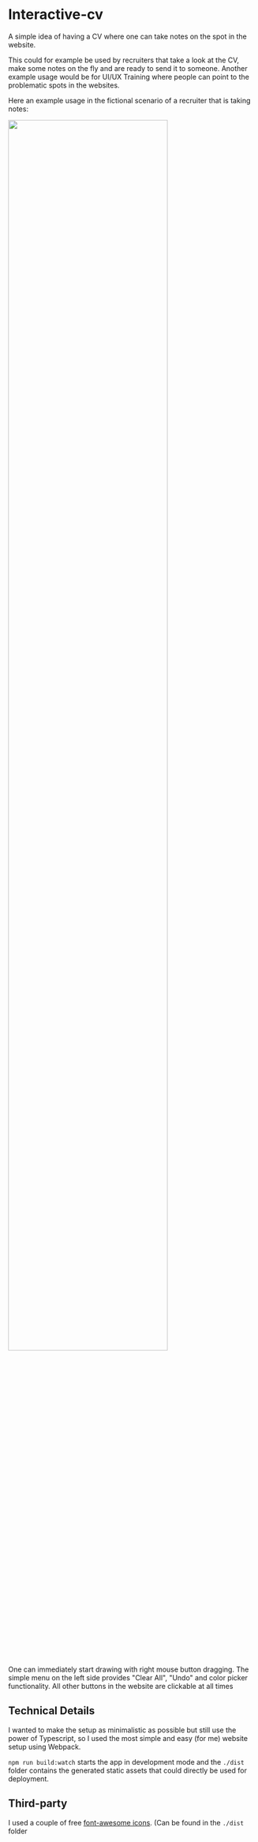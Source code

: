 # Interactive-cv
A simple idea of having a CV where one can take notes on the spot in the website. 

This could for example be used by recruiters that take a look at the CV, make some notes on the fly and are ready to send it to someone. Another example usage would be for UI/UX Training where people can point to the problematic spots in the websites. 

Here an example usage in the fictional scenario of a recruiter that is taking notes:

<img src="https://github.com/cekocvetkov/interactive-cv/assets/7689051/c4b212a6-3a3b-4b71-a9ed-c3b48f36243a" width=80% height=80%>

One can immediately start drawing with right mouse button dragging. The simple menu on the left side provides "Clear All", "Undo" and color picker functionality. All other buttons in the website are clickable at all times

## Technical Details

I wanted to make the setup as minimalistic as possible but still use the power of Typescript, so I used the most simple and easy (for me) website setup using Webpack. 

`npm run build:watch` starts the app in development mode and the `./dist` folder contains the generated static assets that could directly be used for deployment.

## Third-party
I used a couple of free [font-awesome icons](https://fontawesome.com/). (Can be found in the `./dist` folder 

